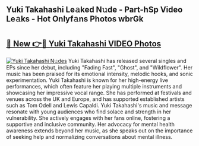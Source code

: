 ## Yuki Takahashi Le𝚊ked N𝚞de - Part-hSp Video Le𝚊ks - Hot Onlyf𝚊ns Photos wbrGk

# <h2><a href="http://ac19240.deff.icu/?id=Yuki+Takahashi">🔗 New 👉🔴 Yuki Takahashi VIDEO Photos</a></h2>

[![Yuki Takahashi N𝚞des](https://i.imgur.com/rIISA9y.gif)](http://ac19240.deff.icu/?id=Yuki+Takahashi)
Yuki Takahashi has released several singles and EPs since her debut, including "Fading Fast", "Ghost", and "Wildflower". Her music has been praised for its emotional intensity, melodic hooks, and sonic experimentation. Yuki Takahashi is known for her high-energy live performances, which often feature her playing multiple instruments and showcasing her impressive vocal range. She has performed at festivals and venues across the UK and Europe, and has supported established artists such as Tom Odell and Lewis Capaldi. Yuki Takahashi's music and message resonate with young audiences who find solace and strength in her vulnerability. She actively engages with her fans online, fostering a supportive and inclusive community. Her advocacy for mental health awareness extends beyond her music, as she speaks out on the importance of seeking help and normalizing conversations about mental illness.
